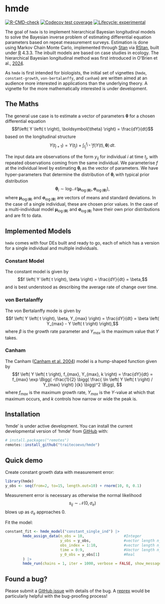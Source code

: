
<!-- README.md is generated from README.Rmd. Please edit that file -->

# hmde

<!-- badges: start -->

[![R-CMD-check](https://github.com/traitecoevo/hmde/actions/workflows/R-CMD-check.yaml/badge.svg)](https://github.com/traitecoevo/hmde/actions/workflows/R-CMD-check.yaml)
[![Codecov test
coverage](https://codecov.io/gh/traitecoevo/hmde/branch/master/graph/badge.svg)](https://app.codecov.io/gh/traitecoevo/hmde?branch=master)
[![Lifecycle:
experimental](https://img.shields.io/badge/lifecycle-experimental-orange.svg)](https://lifecycle.r-lib.org/articles/stages.html#experimental)
<!-- badges: end -->

The goal of `hmde` is to implement hierarchical Bayesian longitudinal models to solve the Bayesian inverse problem of estimating differential equation parameters based on repeat measurement surveys. Estimation is done using Markov Chain Monte Carlo, implemented through
[Stan](https://mc-stan.org/) via [RStan](https://mc-stan.org/users/interfaces/rstan), built under [R](https://cran.r-project.org/) 4.3.3. The inbuilt models are based on case studies in ecology. The hierarchical Bayesian longitudinal method was first introduced in O'Brien et al., [2024](https://besjournals.onlinelibrary.wiley.com/doi/10.1111/2041-210X.14463).

As `hmde` is first intended for biologists, the initial set of vignettes (`hmde`, `constant-growth`, `von-bertalanffy`, and `canham`) are written aimed at an audience more interested in applications than the underlying theory. A vignette for the more mathematically interested is under development.

## The Maths

The general use case is to estimate a vector of parameters $\boldsymbol{\theta}$ for a chosen differential equation
$$f\left( Y \left( t \right), \boldsymbol{\theta} \right) = \frac{dY}{dt}$$ 
based on the longitudinal structure
$$Y \left( t_{j+1} \right) = Y\left( t_j \right) + \int_{t_j}^{t_{j+1}}f\left( Y \left( t \right), \boldsymbol{\theta} \right)\,dt. $$

The input data are observations of the form $y_{ij}$ for individual $i$ at time $t_j$, with repeated observations coming from the same individual. We parameterise $f$ at the individual level by estimating $\boldsymbol{\theta}_i$ as the vector of parameters. We have hyper-parameters that determine the distribution of $\boldsymbol{\theta}_i$ with typical prior distribution
$$\boldsymbol{\theta}_i \sim \log \mathcal{N}\left(\boldsymbol{\mu}_{\log\left(\boldsymbol{\theta}\right)}, \boldsymbol{\sigma}_{\log \left( \boldsymbol{\theta} \right)}\right), $$ 
where $\boldsymbol{\mu}_{\log\left(\boldsymbol{\theta}\right)}$ and $\boldsymbol{\sigma}_{\log\left(\boldsymbol{\theta}\right)}$ are vectors of means and standard deviations. In the case of a single individual, these are chosen prior values. In the case of a multi-individual model $\boldsymbol{\mu}_{\log\left(\boldsymbol{\theta}\right)}$ and $\boldsymbol{\sigma}_{\log\left(\boldsymbol{\theta}\right)}$ have their own prior distributions and are fit to data.

## Implemented Models

`hmde` comes with four DEs built and ready to go, each of which has a version for a single individual and multiple individuals.

### Constant Model

The constant model is given by
$$f \left( Y \left( t \right), \beta \right) = \frac{dY}{dt} = \beta,$$ 
and is best understood as describing the average rate of change over time.

### von Bertalanffy

The von Bertalanffy mode is given by
$$f \left( Y \left( t \right), \beta, Y_{max} \right) = \frac{dY}{dt} = \beta \left( Y_{max} - Y \left( t \right) \right),$$ 
where $\beta$ is the growth rate parameter and $Y_{max}$ is the maximum value that $Y$ takes.

### Canham

The Canham ([Canham et
al. 2004](https://doi.org/10.1890/1051-0761(2006)016%5B0540:NAOCTC%5D2.0.CO;2))
model is a hump-shaped function given by
$$f \left( Y \left( t \right), f_{max}, Y_{max}, k \right) = \frac{dY}{dt} = f_{max} \exp \Bigg( -\frac{1}{2} \bigg( \frac{ \ln \left( Y \left( t \right) / Y_{max} \right) }{k} \bigg)^2 \Bigg), $$ 
where $f_{max}$ is the maximum growth rate, $Y_{max}$ is the $Y$-value at which that maximum occurs, and $k$ controls how narrow or wide the peak is.

## 

## Installation

‘hmde’ is under active development. You can install the current
developmental version of ‘hmde’ from [GitHub](https://github.com/) with:

``` r
# install.packages("remotes")
remotes::install_github("traitecoevo/hmde")
```

## Quick demo

Create constant growth data with measurement error:

``` r
library(hmde)
y_obs <- seq(from=2, to=15, length.out=10) + rnorm(10, 0, 0.1)
```

Measurement error is necessary as otherwise the normal likelihood
$$s_{ij} \sim \mathcal{N}\left( 0, \sigma_e \right)$$ 
blows up as $\sigma_e$ approaches 0.

Fit the model:

``` r
constant_fit <- hmde_model("constant_single_ind") |>
        hmde_assign_data(n_obs = 10,                  #Integer
                         y_obs = y_obs,               #vector length n_obs
                         obs_index = 1:10,            #vector length n_obs
                         time = 0:9,                  #Vector length n_obs
                         y_0_obs = y_obs[1]           #Real
        ) |>
        hmde_run(chains = 1, iter = 1000, verbose = FALSE, show_messages = FALSE)
```

## Found a bug?

Please submit a [GitHub issue](https://github.com/traitecoevo/hmde/issues) with details of the bug. A [reprex](https://reprex.tidyverse.org/) would be particularly helpful with the bug-proofing process!
